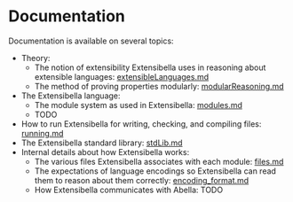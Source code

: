# Documentation
Documentation is available on several topics:
* Theory:
  + The notion of extensibility Extensibella uses in reasoning about
    extensible languages:
    [extensibleLanguages.md](extensibleLanguages.md)
  + The method of proving properties modularly:
    [modularReasoning.md](modularReasoning.md)
* The Extensibella language:
  + The module system as used in Extensibella:
    [modules.md](modules.md)
  + TODO
* How to run Extensibella for writing, checking, and compiling files:
  [running.md](running.md)
* The Extensibella standard library:  [stdLib.md](stdLib.md)
* Internal details about how Extensibella works:
  + The various files Extensibella associates with each module:
    [files.md](files.md)
  + The expectations of language encodings so Extensibella can read
    them to reason about them correctly:
    [encoding_format.md](encoding_format.md)
  + How Extensibella communicates with Abella:  TODO

